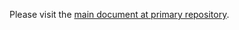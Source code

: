 Please visit the [main document at primary repository](https://github.com/sussy-code/smov/blob/dev/.github/CONTRIBUTING.md).
